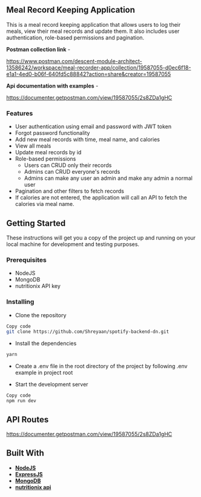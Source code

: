 ## **Meal Record Keeping Application**

This is a meal record keeping application that allows users to log their meals, view their meal records and update them. It also includes user authentication, role-based permissions and pagination.


**Postman collection link** -

https://www.postman.com/descent-module-architect-13586242/workspace/meal-recorder-app/collection/19587055-d0ec6f18-e1a1-4ed0-b06f-640fd5c88842?action=share&creator=19587055

**Api documentation with examples** -

 https://documenter.getpostman.com/view/19587055/2s8ZDa1gHC

### **Features**

- User authentication using email and password with JWT token
- Forgot password functionality
- Add new meal records with time, meal name, and calories
- View all meals
- Update meal records by id
- Role-based permissions
    - Users can CRUD only their records
    - Admins can CRUD everyone's records
    - Admins can make any user an admin and make any admin a normal user
- Pagination and other filters to fetch records
- If calories are not entered, the application will call an API to fetch the calories via meal name.

## **Getting Started**

These instructions will get you a copy of the project up and running on your local machine for development and testing purposes.

### **Prerequisites**

- NodeJS
- MongoDB
- nutritionix API key

### **Installing**

- Clone the repository

```bash
Copy code
git clone https://github.com/Shreyaan/spotify-backend-dn.git
```

- Install the dependencies

```bash
yarn
```

- Create a .env file in the root directory of the project by following .env example in project root

- Start the development server

```
Copy code
npm run dev
```

## **API Routes**
https://documenter.getpostman.com/view/19587055/2s8ZDa1gHC

## **Built With** 

- **[NodeJS](https://nodejs.org/)**
- **[ExpressJS](https://expressjs.com/)**
- **[MongoDB](https://www.mongodb.com/)**
- **[nutritionix api](https://www.nutritionix.com/business/api)**




